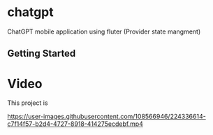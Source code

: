 # chatgpt

ChatGPT mobile application using fluter (Provider state mangment)

## Getting Started
# Video
This project is 

https://user-images.githubusercontent.com/108566946/224336614-c7f14f57-b2d4-4727-8918-414275ecdebf.mp4

